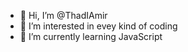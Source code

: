- 👋 Hi, I’m @ThadIAmir
- 👀 I’m interested in evey kind of coding
- 🌱 I’m currently learning JavaScript

<!---
ThadIAmir/ThadIAmir is a ✨ special ✨ repository because its `README.md` (this file) appears on your GitHub profile.
You can click the Preview link to take a look at your changes.
--->
